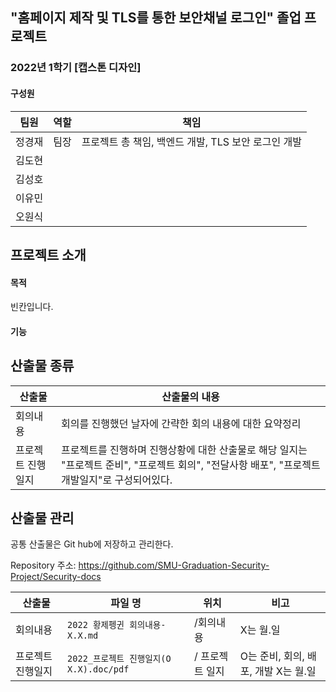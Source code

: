 ## "홈페이지 제작 및 TLS를 통한 보안채널 로그인" 졸업 프로젝트

### 2022년 1학기 [캡스톤 디자인]

#### 구성원

| 팀원   | 역할              | 책임                                           |
| ------ | ----------------- | ---------------------------------------------- |
| 정경재 | 팀장              | 프로젝트 총 책임, 백엔드  개발, TLS 보안 로그인 개발      |
| 김도현 |     |  |
| 김성호 |     |                       |
| 이유민 |     |                             |
| 오원식 |     |      |

## 프로젝트 소개

#### 목적

빈칸입니다.

#### 기능

## 산출물 종류
| 산출물          |    산출물의 내용                        |
| --------------- | ------------------------------------- | 
| 회의내용        | 회의를 진행했던 날자에 간략한 회의 내용에 대한 요약정리 |
| 프로젝트 진행일지     | 프로젝트를 진행하며 진행상황에 대한 산출물로 해당 일지는 "프로젝트 준비", "프로젝트 회의", "전달사항 배포", "프로젝트 개발일지"로 구성되어있다. |

## 산출물 관리

공통 산출물은 Git hub에 저장하고 관리한다.

Repository 주소: https://github.com/SMU-Graduation-Security-Project/Security-docs

| 산출물          | 파일 명                               | 위치        | 비고                                 |
| --------------- | ------------------------------------- | ----------- | ------------------------------------ |
| 회의내용        | ```2022 황제펭귄 회의내용-X.X.md  ```               | /회의내용   | X는 월.일                            |
| 프로젝트 진행일지     |```2022_프로젝트 진행일지(O X.X).doc/pdf ```|/ 프로젝트 일지 | O는 준비, 회의, 배포, 개발 X는 월.일 |
